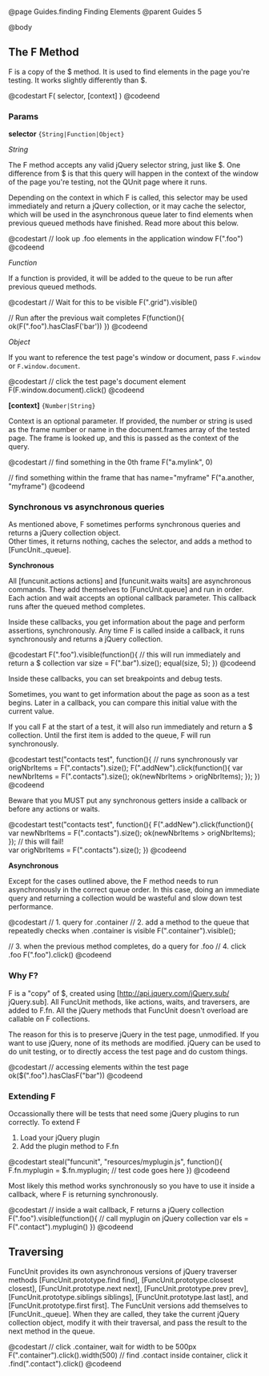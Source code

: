 @page Guides.finding Finding Elements
@parent Guides 5

@body
## The F Method

F is a copy of the $ method.  It is used to find elements in the page you're testing.  It works 
slightly differently than $.

@codestart
F( selector, [context] )
@codeend

### Params

__selector__ <code>{String|Function|Object}</code>

_String_

The F method accepts any valid jQuery selector string, just like $.  One difference from $ is that this 
query will happen in the context of the window of the page you're testing, not the QUnit page where it runs.

Depending on the context in which F is called, this selector may be used immediately and return a jQuery 
collection, or it may cache the selector, which will be used in the asynchronous queue later to find elements 
when previous queued methods have finished.  Read more about this below.

@codestart
// look up .foo elements in the application window
F(".foo")
@codeend

_Function_

If a function is provided, it will be added to the queue to be run after previous queued methods.

@codestart
// Wait for this to be visible
F(".grid").visible()

// Run after the previous wait completes
F(function(){
	ok(F(".foo").hasClasF('bar'))
})
@codeend

_Object_

If you want to reference the test page's window or document, pass <code>F.window</code> 
or <code>F.window.document</code>.

@codestart
// click the test page's document element
F(F.window.document).click()
@codeend

__[context]__ <code>{Number|String}</code>

Context is an optional parameter.  If provided, the number or string is used as the 
frame number or name in the document.frames array of the tested page.  The frame is looked up, 
and this is passed as the context of the query.

@codestart
// find something in the 0th frame
F("a.mylink", 0)

// find something within the frame that has name="myframe"
F("a.another, "myframe")
@codeend

### Synchronous vs asynchronous queries

As mentioned above, F sometimes performs synchronous queries and returns a jQuery collection object.  
Other times, it returns nothing, caches the selector, and adds a method to [FuncUnit._queue].

__Synchronous__

All [funcunit.actions actions] and [funcunit.waits waits] are asynchronous commands.  They add themselves to 
[FuncUnit.queue] and run in order.  Each action and wait accepts an optional callback parameter.  This callback 
runs after the queued method completes.

Inside these callbacks, you get information about the page and perform assertions, synchronously. 
Any time F is called inside a callback, it runs synchronously and returns a jQuery collection.

@codestart
F(".foo").visible(function(){
  // this will run immediately and return a $ collection
  var size = F(".bar").size();
  equal(size, 5);
})
@codeend

Inside these callbacks, you can set breakpoints and debug tests.

Sometimes, you want to get information about the page as soon as a test begins.  Later in a callback, 
you can compare this initial value with the current value.

If you call F at the start of a test, it will also run immediately and return a $ collection. Until the first 
item is added to the queue, F will run synchronously.

@codestart
test("contacts test", function(){
  // runs synchronously
  var origNbrItems = F(".contacts").size();
  F(".addNew").click(function(){
    var newNbrItems = F(".contacts").size();
    ok(newNbrItems > origNbrItems);
  });
})
@codeend

Beware that you MUST put any synchronous getters inside a callback or before any actions or waits.

@codestart
test("contacts test", function(){
  F(".addNew").click(function(){
    var newNbrItems = F(".contacts").size();
    ok(newNbrItems > origNbrItems);
  });
  // this will fail!  
  var origNbrItems = F(".contacts").size();
})
@codeend

__Asynchronous__

Except for the cases outlined above, the F method needs to run asynchronously in the correct queue order. In this case, doing an 
immediate query and returning a collection would be wasteful and slow down test performance.

@codestart
// 1. query for .container
// 2. add a method to the queue that repeatedly checks when .container is visible
F(".container").visible();

// 3. when the previous method completes, do a query for .foo
// 4. click .foo
F(".foo").click()
@codeend

### Why F?

F is a "copy" of $, created using [http://api.jquery.com/jQuery.sub/ jQuery.sub].  All FuncUnit methods, 
like actions, waits, and traversers, are added to F.fn.  All the jQuery methods that FuncUnit doesn't 
overload are callable on F collections. 

The reason for this is to preserve jQuery in the test page, unmodified.  If you want to use jQuery, none of 
its methods are modified. jQuery can be used to do unit testing, or to directly access the test page and do 
custom things.

@codestart
// accessing elements within the test page
ok($(".foo").hasClasF("bar"))
@codeend

### Extending F

Occassionally there will be tests that need some jQuery plugins to run correctly.  To extend F 

1. Load your jQuery plugin
1. Add the plugin method to F.fn

@codestart
steal("funcunit", "resources/myplugin.js", function(){
  F.fn.myplugin = $.fn.myplugin;
  // test code goes here
})
@codeend 

Most likely this method works synchronously so you have to use it inside a callback, where F is 
returning synchronously.

@codestart
// inside a wait callback, F returns a jQuery collection
F(".foo").visible(function(){
  // call myplugin on jQuery collection
  var els = F(".contact").myplugin()
})
@codeend

## Traversing

FuncUnit provides its own asynchronous versions of jQuery traverser methods 
[FuncUnit.prototype.find find], [FuncUnit.prototype.closest closest], 
[FuncUnit.prototype.next next], [FuncUnit.prototype.prev prev], 
[FuncUnit.prototype.siblings siblings], [FuncUnit.prototype.last last], 
and [FuncUnit.prototype.first first].  The FuncUnit versions add themselves to 
[FuncUnit._queue].  When they are called, they take the current jQuery collection object, 
modify it with their traversal, and pass the result to the next method in the queue.

@codestart
// click .container, wait for width to be 500px
F(".container").click().width(500)
  // find .contact inside container, click it
  .find(".contact").click()
@codeend
